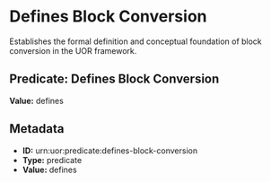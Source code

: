 # Defines Block Conversion

Establishes the formal definition and conceptual foundation of block conversion in the UOR framework.

## Predicate: Defines Block Conversion

**Value:** defines

## Metadata

- **ID:** urn:uor:predicate:defines-block-conversion
- **Type:** predicate
- **Value:** defines
